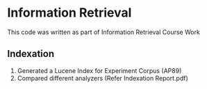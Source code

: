 # Information Retrieval
This code was written as part of Information Retrieval Course Work

## Indexation
1. Generated a Lucene Index for Experiment Corpus (AP89)
2. Compared different analyzers (Refer Indexation Report.pdf)
